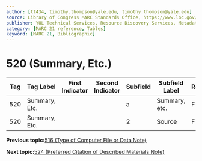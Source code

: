 ```yaml
---
author: [tt434, timothy.thompson@yale.edu, timothy.thompson@yale.edu]
source: Library of Congress MARC Standards Office, https://www.loc.gov/marc/bibliographic/bd520.html
publisher: YUL Technical Services, Resource Discovery Services, Metadata Services Unit
category: [MARC 21 reference, Tables]
keyword: [MARC 21, Bibliographic]
---
```


# 520 \(Summary, Etc.\)

|Tag|Tag Label|First Indicator|Second Indicator|Subfield|Subfield Label|Repeatable|
|---|---------|---------------|----------------|--------|--------------|----------|
|520|Summary, Etc.| | |a|Summary, etc.|F|
|520|Summary, Etc.| | |2|Source|F|

**Previous topic:**[516 \(Type of Computer File or Data Note\)](../tables/516_bib_table.md)

**Next topic:**[524 \(Preferred Citation of Described Materials Note\)](../tables/524_bib_table.md)

